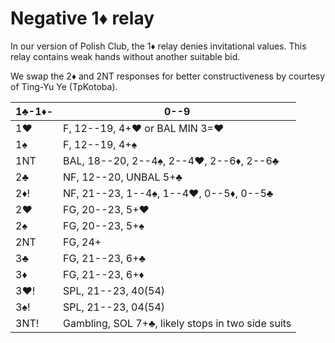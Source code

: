 # Negative 1♦ relay

In our version of Polish Club, the 1♦ relay denies invitational values.  This
relay contains weak hands without another suitable bid.

We swap the 2♦ and 2NT responses for better constructiveness by courtesy of
Ting-Yu Ye (TpKotoba).

| 1♣-1♦-  | 0--9 |
|---------|------|
| 1♥      | F, 12--19, 4+♥ or BAL MIN 3=♥ |
| 1♠      | F, 12--19, 4+♠ |
| 1NT     | BAL, 18--20, 2--4♠, 2--4♥, 2--6♦, 2--6♣ |
| 2♣      | NF, 12--20, UNBAL 5+♣ |
| 2♦!     | NF, 21--23, 1--4♠, 1--4♥, 0--5♦, 0--5♣ |
| 2♥      | FG, 20--23, 5+♥ |
| 2♠      | FG, 20--23, 5+♠ |
| 2NT     | FG, 24+ |
| 3♣      | FG, 21--23, 6+♣ |
| 3♦      | FG, 21--23, 6+♦ |
| 3♥!     | SPL, 21--23, 40(54) |
| 3♠!     | SPL, 21--23, 04(54) |
| 3NT!    | Gambling, SOL 7+♣, likely stops in two side suits |

